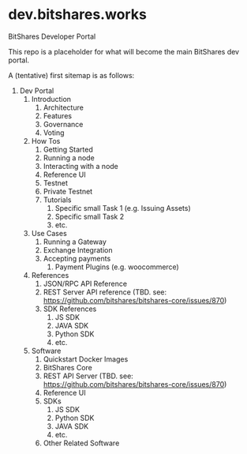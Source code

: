 # dev.bitshares.works

BitShares Developer Portal

This repo is a placeholder for what will become the main BitShares dev portal.

A (tentative) first sitemap is as follows:

1. Dev Portal
   1. Introduction
      1. Architecture
      2. Features
      3. Governance
      4. Voting
   2. How Tos
      1. Getting Started
      2. Running a node
      3. Interacting with a node
      4. Reference UI
      5. Testnet
      6. Private Testnet
      7. Tutorials
         1. Specific small Task 1  (e.g. Issuing Assets)
         2. Specific small Task 2
         3. etc.
   3. Use Cases
      1. Running a Gateway
      2. Exchange Integration
      3. Accepting payments
         1. Payment Plugins (e.g. woocommerce)
   4. References
      1. JSON/RPC API Reference
      2. REST Server API reference (TBD. see: https://github.com/bitshares/bitshares-core/issues/870)
      3. SDK References
         1. JS SDK
         2. JAVA SDK
         3. Python SDK
         4. etc.
   5. Software
      1. Quickstart Docker Images
      2. BitShares Core
      3. REST API Server (TBD. see: https://github.com/bitshares/bitshares-core/issues/870)
      4. Reference UI
      5. SDKs
         1. JS SDK
         2. Python SDK
         3. JAVA SDK
         4. etc.
      6. Other Related Software

